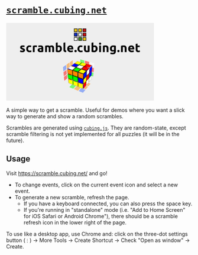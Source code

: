 # [`scramble.cubing.net`](https://scramble.cubing.net/)

<img src="./social-media-image.png" width="400">

A simple way to get a scramble. Useful for demos where you want a slick way to generate and show a random scrambles.

Scrambles are generated using [`cubing.js`](https://github.com/cubing/cubing.js/). They are random-state, except scramble filtering is not yet implemented for all puzzles (it will be in the future).

## Usage

Visit <https://scramble.cubing.net/> and go!

- To change events, click on the current event icon and select a new event.
- To generate a new scramble, refresh the page.
  - If you have a keyboard connected, you can also press the space key.
  - If you're running in "standalone" mode (i.e. "Add to Home Screen" for iOS Safari or Android Chrome"), there should be a scramble refresh icon in the lower right of the page.

To use like a desktop app, use Chrome and: click on the three-dot settings button (`⋮`) → More Tools → Create Shortcut → Check "Open as window" → Create.
